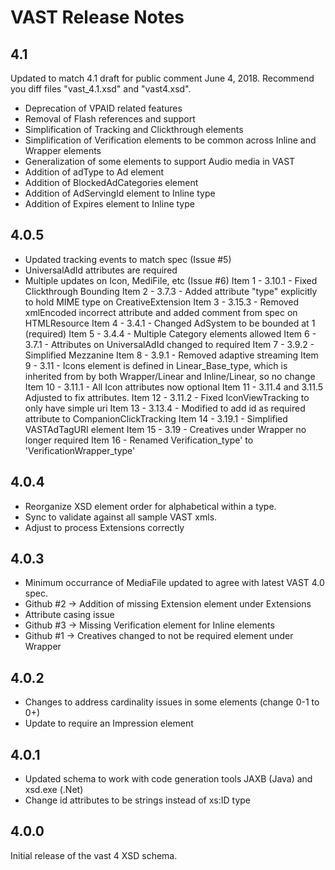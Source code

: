 
VAST Release Notes
===================
4.1
---
Updated to match 4.1 draft for public comment June 4, 2018.
Recommend you diff files "vast_4.1.xsd" and "vast4.xsd".

* Deprecation of VPAID related features
* Removal of Flash references and support
* Simplification of Tracking and Clickthrough elements
* Simplification of Verification elements to be common across Inline and Wrapper elements
* Generalization of some elements to support Audio media in VAST
* Addition of adType to Ad element
* Addition of BlockedAdCategories element
* Addition of AdServingId element to Inline type
* Addition of Expires element to Inline type


4.0.5
-----
* Updated tracking events to match spec (Issue #5)
* UniversalAdId attributes are required
* Multiple updates on Icon, MediFile, etc (Issue #6)
	Item 1 - 3.10.1 - Fixed Clickthrough Bounding
	Item 2 - 3.7.3 - Added attribute "type" explicitly to hold MIME type on CreativeExtension
	Item 3 - 3.15.3 - Removed xmlEncoded incorrect attribute and added comment from spec on HTMLResource
	Item 4 - 3.4.1 - Changed AdSystem to be bounded at 1 (required)
	Item 5 - 3.4.4 - Multiple Category elements allowed
	Item 6 - 3.7.1 - Attributes on UniversalAdId changed to required
	Item 7 - 3.9.2 - Simplified Mezzanine
	Item 8 - 3.9.1 - Removed adaptive streaming
	Item 9 - 3.11 - Icons element is defined in Linear_Base_type, which is inherited from by both Wrapper/Linear and Inline/Linear, so no change
	Item 10 - 3.11.1 - All Icon attributes now optional
	Item 11 - 3.11.4 and 3.11.5 Adjusted to fix attributes.
	Item 12 - 3.11.2 - Fixed IconViewTracking to only have simple uri
	Item 13 - 3.13.4 - Modified to add id as required attribute to CompanionClickTracking
	Item 14 - 3.19.1 - Simplified VASTAdTagURI element
	Item 15 - 3.19 - Creatives under Wrapper no longer required
	Item 16 - Renamed Verification_type' to 'VerificationWrapper_type'

4.0.4
-----
* Reorganize XSD element order for alphabetical within a type.
* Sync to validate against all sample VAST xmls.
* Adjust to process Extensions correctly


4.0.3
-----
* Minimum occurrance of MediaFile updated to agree with latest VAST 4.0 spec.
* Github #2 -> Addition of missing Extension element under Extensions
* Attribute casing issue
* Github #3 -> Missing Verification element for Inline elements
* Github #1 -> Creatives changed to not be required element under Wrapper


4.0.2
-----
* Changes to address cardinality issues in some elements (change 0-1 to 0+)
* Update to require an Impression element

4.0.1
-----
* Updated schema to work with code generation tools JAXB (Java) and xsd.exe (.Net)
* Change id attributes to be strings instead of xs:ID type

4.0.0
-----
Initial release of the vast 4 XSD schema.




